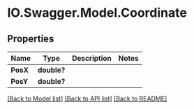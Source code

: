 # IO.Swagger.Model.Coordinate
## Properties

Name | Type | Description | Notes
------------ | ------------- | ------------- | -------------
**PosX** | **double?** |  | 
**PosY** | **double?** |  | 

[[Back to Model list]](../README.md#documentation-for-models) [[Back to API list]](../README.md#documentation-for-api-endpoints) [[Back to README]](../README.md)

